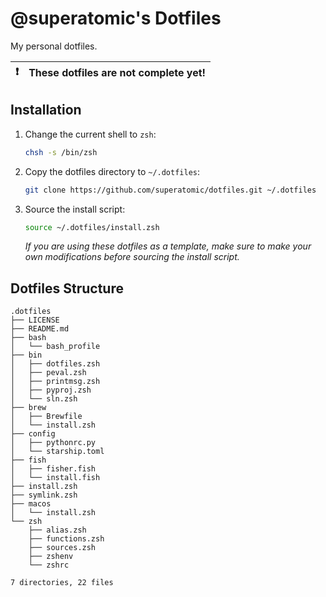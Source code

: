 # **@superatomic**'s Dotfiles
My personal dotfiles.

| :exclamation: | **These dotfiles are not complete yet!** |
|---------------|:-----------------------------------------|

## Installation

1. Change the current shell to `zsh`:
   ```sh
   chsh -s /bin/zsh
   ```
2. Copy the dotfiles directory to `~/.dotfiles`:
   ```zsh
   git clone https://github.com/superatomic/dotfiles.git ~/.dotfiles
   ```
3. Source the install script:
   ```zsh
   source ~/.dotfiles/install.zsh
   ```
   *If you are using these dotfiles as a template,
   make sure to make your own modifications before sourcing the install script.*


## Dotfiles Structure
```
.dotfiles
├── LICENSE
├── README.md
├── bash
│   └── bash_profile
├── bin
│   ├── dotfiles.zsh
│   ├── peval.zsh
│   ├── printmsg.zsh
│   ├── pyproj.zsh
│   └── sln.zsh
├── brew
│   ├── Brewfile
│   └── install.zsh
├── config
│   ├── pythonrc.py
│   └── starship.toml
├── fish
│   ├── fisher.fish
│   └── install.fish
├── install.zsh
├── symlink.zsh
├── macos
│   └── install.zsh
└── zsh
    ├── alias.zsh
    ├── functions.zsh
    ├── sources.zsh
    ├── zshenv
    └── zshrc

7 directories, 22 files
```

